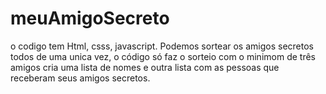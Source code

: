 # meuAmigoSecreto
o codigo tem Html,
csss,
javascript.
Podemos sortear os amigos secretos todos de uma unica vez,
o código só faz o sorteio com o minimom de três amigos cria uma lista de nomes e outra lista com as pessoas que receberam seus amigos secretos.
